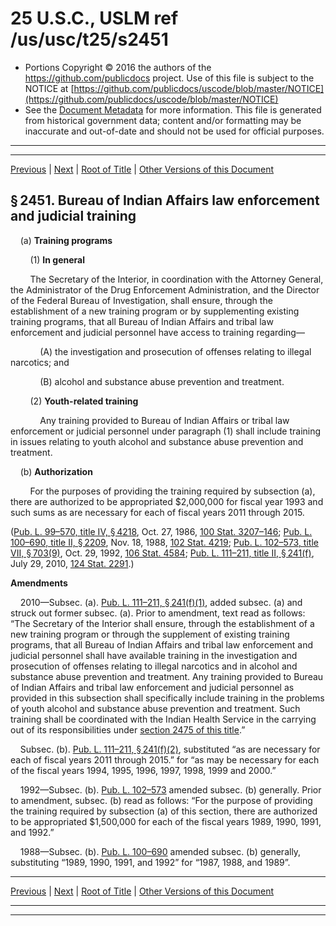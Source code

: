 ---
---

# 25 U.S.C., USLM ref /us/usc/t25/s2451

* Portions Copyright © 2016 the authors of the https://github.com/publicdocs project.
  Use of this file is subject to the NOTICE at [https://github.com/publicdocs/uscode/blob/master/NOTICE](https://github.com/publicdocs/uscode/blob/master/NOTICE)
* See the [Document Metadata](././../../../../..//README.md) for more information.
  This file is generated from historical government data; content and/or formatting may be inaccurate and out-of-date and should not be used for official purposes.

----------
----------

[Previous](./../../../../..//us/usc/t25/ch26/schV/m__us_usc_t25_ch26_schV.md) | [Next](./../../../../..//us/usc/t25/ch26/schV/m__us_usc_t25_s2452.md) | [Root of Title](./../../../../../) | [Other Versions of this Document](https://publicdocs.github.io/go/links?ns=uslm&ref=%2Fus%2Fusc%2Ft25%2Fs2451)

## § 2451. Bureau of Indian Affairs law enforcement and judicial training

    (a) __Training programs__ 

        (1) __In general__ 

        The Secretary of the Interior, in coordination with the Attorney General, the Administrator of the Drug Enforcement Administration, and the Director of the Federal Bureau of Investigation, shall ensure, through the establishment of a new training program or by supplementing existing training programs, that all Bureau of Indian Affairs and tribal law enforcement and judicial personnel have access to training regarding—

            (A) the investigation and prosecution of offenses relating to illegal narcotics; and

            (B) alcohol and substance abuse prevention and treatment.

        (2) __Youth-related training__ 

            Any training provided to Bureau of Indian Affairs or tribal law enforcement or judicial personnel under paragraph (1) shall include training in issues relating to youth alcohol and substance abuse prevention and treatment.

    (b) __Authorization__ 

        For the purposes of providing the training required by subsection (a), there are authorized to be appropriated $2,000,000 for fiscal year 1993 and such sums as are necessary for each of fiscal years 2011 through 2015.

([Pub. L. 99–570, title IV, § 4218][/us/pl/99/570/s4218], Oct. 27, 1986, [100 Stat. 3207–146][/us/stat/100/3207-146]; [Pub. L. 100–690, title II, § 2209][/us/pl/100/690/s2209], Nov. 18, 1988, [102 Stat. 4219][/us/stat/102/4219]; [Pub. L. 102–573, title VII, § 703(9)][/us/pl/102/573/s703/9], Oct. 29, 1992, [106 Stat. 4584][/us/stat/106/4584]; [Pub. L. 111–211, title II, § 241(f)][/us/pl/111/211/s241/f], July 29, 2010, [124 Stat. 2291][/us/stat/124/2291].)

 __Amendments__ 

    2010—Subsec. (a). [Pub. L. 111–211, § 241(f)(1)][/us/pl/111/211/s241/f/1], added subsec. (a) and struck out former subsec. (a). Prior to amendment, text read as follows: “The Secretary of the Interior shall ensure, through the establishment of a new training program or through the supplement of existing training programs, that all Bureau of Indian Affairs and tribal law enforcement and judicial personnel shall have available training in the investigation and prosecution of offenses relating to illegal narcotics and in alcohol and substance abuse prevention and treatment. Any training provided to Bureau of Indian Affairs and tribal law enforcement and judicial personnel as provided in this subsection shall specifically include training in the problems of youth alcohol and substance abuse prevention and treatment. Such training shall be coordinated with the Indian Health Service in the carrying out of its responsibilities under [section 2475 of this title][/us/usc/t25/s2475].”

    Subsec. (b). [Pub. L. 111–211, § 241(f)(2)][/us/pl/111/211/s241/f/2], substituted “as are necessary for each of fiscal years 2011 through 2015.” for “as may be necessary for each of the fiscal years 1994, 1995, 1996, 1997, 1998, 1999 and 2000.”

    1992—Subsec. (b). [Pub. L. 102–573][/us/pl/102/573] amended subsec. (b) generally. Prior to amendment, subsec. (b) read as follows: “For the purpose of providing the training required by subsection (a) of this section, there are authorized to be appropriated $1,500,000 for each of the fiscal years 1989, 1990, 1991, and 1992.”

    1988—Subsec. (b). [Pub. L. 100–690][/us/pl/100/690] amended subsec. (b) generally, substituting “1989, 1990, 1991, and 1992” for “1987, 1988, and 1989”.

----------

[Previous](./../../../../..//us/usc/t25/ch26/schV/m__us_usc_t25_ch26_schV.md) | [Next](./../../../../..//us/usc/t25/ch26/schV/m__us_usc_t25_s2452.md) | [Root of Title](./../../../../../) | [Other Versions of this Document](https://publicdocs.github.io/go/links?ns=uslm&ref=%2Fus%2Fusc%2Ft25%2Fs2451)

----------
----------

[/us/pl/99/570/s4218]: https://publicdocs.github.io/go/links?ns=uslm&ref=%2Fus%2Fpl%2F99%2F570%2Fs4218
[/us/stat/100/3207-146]: https://publicdocs.github.io/go/links?ns=uslm&ref=%2Fus%2Fstat%2F100%2F3207-146
[/us/pl/100/690/s2209]: https://publicdocs.github.io/go/links?ns=uslm&ref=%2Fus%2Fpl%2F100%2F690%2Fs2209
[/us/stat/102/4219]: https://publicdocs.github.io/go/links?ns=uslm&ref=%2Fus%2Fstat%2F102%2F4219
[/us/pl/102/573/s703/9]: https://publicdocs.github.io/go/links?ns=uslm&ref=%2Fus%2Fpl%2F102%2F573%2Fs703%2F9
[/us/stat/106/4584]: https://publicdocs.github.io/go/links?ns=uslm&ref=%2Fus%2Fstat%2F106%2F4584
[/us/pl/111/211/s241/f]: https://publicdocs.github.io/go/links?ns=uslm&ref=%2Fus%2Fpl%2F111%2F211%2Fs241%2Ff
[/us/stat/124/2291]: https://publicdocs.github.io/go/links?ns=uslm&ref=%2Fus%2Fstat%2F124%2F2291
[/us/pl/111/211/s241/f/1]: https://publicdocs.github.io/go/links?ns=uslm&ref=%2Fus%2Fpl%2F111%2F211%2Fs241%2Ff%2F1
[/us/usc/t25/s2475]: https://publicdocs.github.io/go/links?ns=uslm&ref=%2Fus%2Fusc%2Ft25%2Fs2475
[/us/pl/111/211/s241/f/2]: https://publicdocs.github.io/go/links?ns=uslm&ref=%2Fus%2Fpl%2F111%2F211%2Fs241%2Ff%2F2
[/us/pl/102/573]: https://publicdocs.github.io/go/links?ns=uslm&ref=%2Fus%2Fpl%2F102%2F573
[/us/pl/100/690]: https://publicdocs.github.io/go/links?ns=uslm&ref=%2Fus%2Fpl%2F100%2F690


